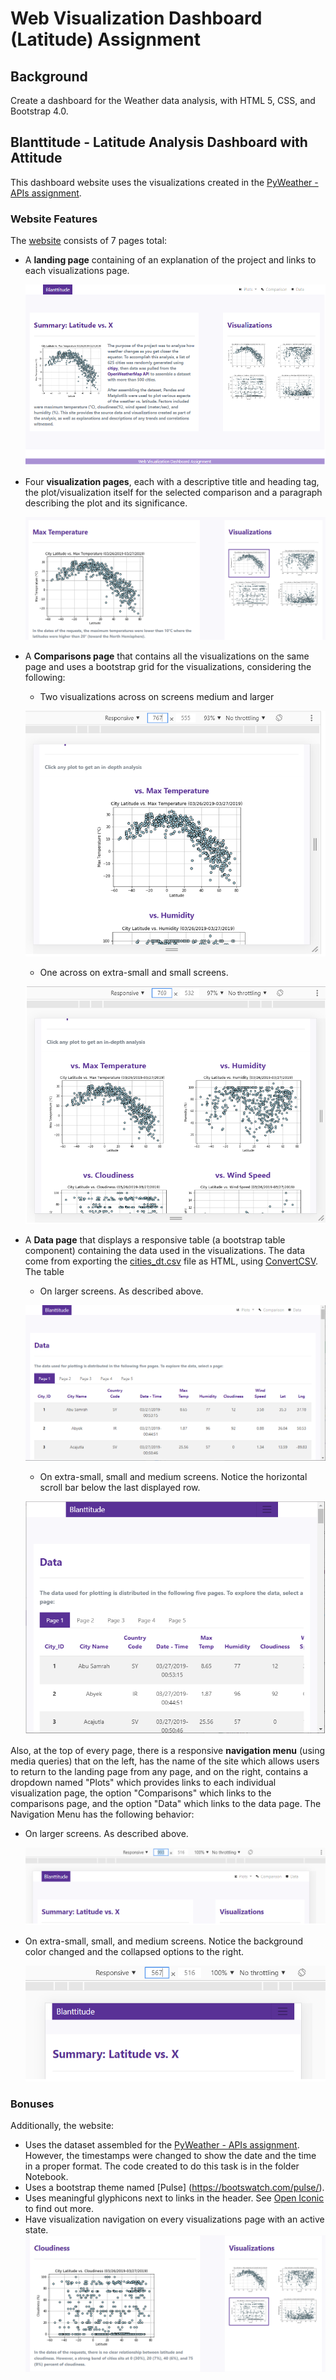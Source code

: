 # Web Visualization Dashboard (Latitude) Assignment

## Background

Create a dashboard for the Weather data analysis, with HTML 5, CSS, and Bootstrap 4.0.

## Blanttitude - Latitude Analysis Dashboard with Attitude

This dashboard website uses the visualizations created in the [PyWeather - APIs assignment](https://github.com/bkachava/pandas/tree/master/PyWeather).

### Website Features

The [website](https://github.com/bkachava/) consists of 7 pages total:

* A <strong>landing page</strong> containing of an explanation of the project and links to each visualizations page.

  ![home](Resources/home.png)

* Four <strong>visualization pages</strong>, each with a descriptive title and heading tag, the plot/visualization itself for the selected comparison and a paragraph describing the plot and its significance.

  ![four](Resources/four.png)

* A <strong>Comparisons page</strong> that contains all the visualizations on the same page and uses a bootstrap grid for the visualizations, considering the following: 

  - Two visualizations across on screens medium and larger
  
  ![comp_xmsm](Resources/comp_xssm.png) 

  - One across on extra-small and small screens.
  
  ![comp_mdlg](Resources/comp_mdlg.png) 

* A <strong>Data page</strong> that displays a responsive table (a bootstrap table component) containing the data used in the visualizations. The data come from exporting the [cities_dt.csv](Resources/cities_dt.csv) file as HTML, using [ConvertCSV](http://www.convertcsv.com/csv-to-html.htm). The table  

  - On larger screens. As described above.
  
  ![table_lg](Resources/table_lg.png) 
  
  - On extra-small, small and medium screens. Notice the horizontal scroll bar below the last displayed row.
  
  ![table_xssmmd](Resources/table_xssmmd.png) 

Also, at the top of every page, there is a responsive <strong>navigation menu</strong> (using media queries) that on the left, has the name of the site which allows users to return to the landing page from any page, and on the right, contains a dropdown named "Plots" which provides links to each individual visualization page, the option "Comparisons" which links to the comparisons page, and the option "Data" which links to the data page. The Navigation Menu has the following behavior:

- On larger screens. As described above.
  
  ![menu_lg](Resources/menu_lg.png) 

- On extra-small, small, and medium screens. Notice the background color changed and the collapsed options to the right.

  ![menu_xssm](Resources/menu_xssm.png) 


### Bonuses

Additionally, the website:

* Uses the dataset assembled for the [PyWeather - APIs assignment](https://github.com/bkachava/pandas/tree/master/PyWeather). However, the timestamps were changed to show the date and the time in a proper format. The code created to do this task is in the folder Notebook.
* Uses a bootstrap theme named [Pulse] (https://bootswatch.com/pulse/).
* Uses meaningful glyphicons next to links in the header. See [Open Iconic](https://useiconic.com/open/) to find out more.
* Have visualization navigation on every visualizations page with an active state.
![active](Resources/active.png) 
